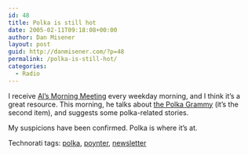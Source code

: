 ```yaml
---
id: 48
title: Polka is still hot
date: 2005-02-11T09:18:08+00:00
author: Dan Misener
layout: post
guid: http://danmisener.com/?p=48
permalink: /polka-is-still-hot/
categories:
  - Radio
---
```

I receive [Al&#8217;s Morning Meeting](http://poynter.org/column.asp?id=2) every weekday morning, and I think it&#8217;s a great resource. This morning, he talks about [the Polka Grammy](http://poynter.org/column.asp?id=2&aid=78215) (it&#8217;s the second item), and suggests some polka-related stories.

My suspicions have been confirmed. Polka is where it&#8217;s at.

Technorati tags: <a href="http://technorati.com/tag/polka" rel="tag">polka</a>, <a href="http://technorati.com/tag/poynter" rel="tag">poynter</a>, <a href="http://www.technorati.com/tag/newsletter" rel="tag">newsletter</a>